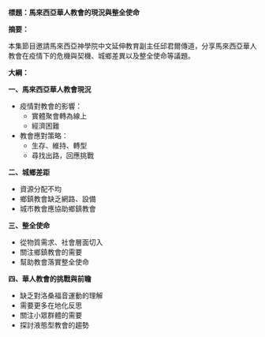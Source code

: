 **標題：馬來西亞華人教會的現況與整全使命**

**摘要：**

本集節目邀請馬來西亞神學院中文延伸教育副主任邱君爾傳道，分享馬來西亞華人教會在疫情下的危機與契機、城鄉差異以及整全使命等議題。

**大綱：**

**一、馬來西亞華人教會現況**
* 疫情對教會的影響：
    * 實體聚會轉為線上
    * 經濟困難
* 教會應對策略：
    * 生存、維持、轉型
    * 尋找出路，回應挑戰

**二、城鄉差距**
* 資源分配不均
* 鄉鎮教會缺乏網路、設備
* 城市教會應協助鄉鎮教會

**三、整全使命**
* 從物質需求、社會層面切入
* 關注鄉鎮教會的需要
* 幫助教會落實整全使命

**四、華人教會的挑戰與前瞻**
* 缺乏對洛桑福音運動的理解
* 需要更多在地化反思
* 關注小眾群體的需要
* 探討液態型教會的趨勢